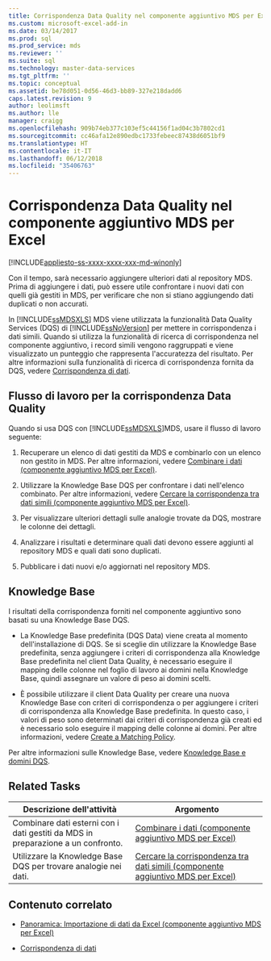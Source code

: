 ```yaml
---
title: Corrispondenza Data Quality nel componente aggiuntivo MDS per Excel | Microsoft Docs
ms.custom: microsoft-excel-add-in
ms.date: 03/14/2017
ms.prod: sql
ms.prod_service: mds
ms.reviewer: ''
ms.suite: sql
ms.technology: master-data-services
ms.tgt_pltfrm: ''
ms.topic: conceptual
ms.assetid: be78d051-0d56-46d3-bb89-327e218dadd6
caps.latest.revision: 9
author: leolimsft
ms.author: lle
manager: craigg
ms.openlocfilehash: 909b74eb377c103ef5c44156f1ad04c3b7802cd1
ms.sourcegitcommit: cc46afa12e890edbc1733febeec87438d6051bf9
ms.translationtype: HT
ms.contentlocale: it-IT
ms.lasthandoff: 06/12/2018
ms.locfileid: "35406763"
---
```

# <a name="data-quality-matching-in-the-mds-add-in-for-excel"></a>Corrispondenza Data Quality nel componente aggiuntivo MDS per Excel

[!INCLUDE[appliesto-ss-xxxx-xxxx-xxx-md-winonly](../../includes/appliesto-ss-xxxx-xxxx-xxx-md-winonly.md)]

  Con il tempo, sarà necessario aggiungere ulteriori dati al repository MDS. Prima di aggiungere i dati, può essere utile confrontare i nuovi dati con quelli già gestiti in MDS, per verificare che non si stiano aggiungendo dati duplicati o non accurati.  
  
 In [!INCLUDE[ssMDSXLS](../../includes/ssmdsxls-md.md)] MDS viene utilizzata la funzionalità Data Quality Services (DQS) di [!INCLUDE[ssNoVersion](../../includes/ssnoversion-md.md)] per mettere in corrispondenza i dati simili. Quando si utilizza la funzionalità di ricerca di corrispondenza nel componente aggiuntivo, i record simili vengono raggruppati e viene visualizzato un punteggio che rappresenta l'accuratezza del risultato. Per altre informazioni sulla funzionalità di ricerca di corrispondenza fornita da DQS, vedere [Corrispondenza di dati](../../data-quality-services/data-matching.md).  
  
## <a name="workflow-for-data-quality-matching"></a>Flusso di lavoro per la corrispondenza Data Quality  
 Quando si usa DQS con [!INCLUDE[ssMDSXLS](../../includes/ssmdsxls-md.md)]MDS, usare il flusso di lavoro seguente:  
  
1.  Recuperare un elenco di dati gestiti da MDS e combinarlo con un elenco non gestito in MDS. Per altre informazioni, vedere [Combinare i dati &#40;componente aggiuntivo MDS per Excel&#41;](../../master-data-services/microsoft-excel-add-in/combine-data-mds-add-in-for-excel.md).  
  
2.  Utilizzare la Knowledge Base DQS per confrontare i dati nell'elenco combinato. Per altre informazioni, vedere [Cercare la corrispondenza tra dati simili &#40;componente aggiuntivo MDS per Excel&#41;](../../master-data-services/microsoft-excel-add-in/match-similar-data-mds-add-in-for-excel.md).  
  
3.  Per visualizzare ulteriori dettagli sulle analogie trovate da DQS, mostrare le colonne dei dettagli.  
  
4.  Analizzare i risultati e determinare quali dati devono essere aggiunti al repository MDS e quali dati sono duplicati.  
  
5.  Pubblicare i dati nuovi e/o aggiornati nel repository MDS.  
  
## <a name="knowledge-bases"></a>Knowledge Base  
 I risultati della corrispondenza forniti nel componente aggiuntivo sono basati su una Knowledge Base DQS.  
  
-   La Knowledge Base predefinita (DQS Data) viene creata al momento dell'installazione di DQS. Se si sceglie din utilizzare la Knowledge Base predefinita, senza aggiungere i criteri di corrispondenza alla Knowledge Base predefinita nel client Data Quality, è necessario eseguire il mapping delle colonne nel foglio di lavoro ai domini nella Knowledge Base, quindi assegnare un valore di peso ai domini scelti.  
  
-   È possibile utilizzare il client Data Quality per creare una nuova Knowledge Base con criteri di corrispondenza o per aggiungere i criteri di corrispondenza alla Knowledge Base predefinita. In questo caso, i valori di peso sono determinati dai criteri di corrispondenza già creati ed è necessario solo eseguire il mapping delle colonne ai domini. Per altre informazioni, vedere [Create a Matching Policy](../../data-quality-services/create-a-matching-policy.md).  
  
 Per altre informazioni sulle Knowledge Base, vedere [Knowledge Base e domini DQS](../../data-quality-services/dqs-knowledge-bases-and-domains.md).  
  
## <a name="related-tasks"></a>Related Tasks  
  
|Descrizione dell'attività|Argomento|  
|----------------------|-----------|  
|Combinare dati esterni con i dati gestiti da MDS in preparazione a un confronto.|[Combinare i dati &#40;componente aggiuntivo MDS per Excel&#41;](../../master-data-services/microsoft-excel-add-in/combine-data-mds-add-in-for-excel.md)|  
|Utilizzare la Knowledge Base DQS per trovare analogie nei dati.|[Cercare la corrispondenza tra dati simili &#40;componente aggiuntivo MDS per Excel&#41;](../../master-data-services/microsoft-excel-add-in/match-similar-data-mds-add-in-for-excel.md)|  
  
## <a name="related-content"></a>Contenuto correlato  
  
-   [Panoramica: Importazione di dati da Excel &#40;componente aggiuntivo MDS per Excel&#41;](../../master-data-services/microsoft-excel-add-in/overview-importing-data-from-excel-mds-add-in-for-excel.md)  
  
-   [Corrispondenza di dati](../../data-quality-services/data-matching.md)  
  
  
